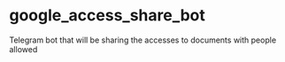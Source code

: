 # google_access_share_bot
Telegram bot that will be sharing the accesses to documents with people allowed
